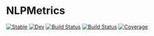 # NLPMetrics

[![Stable](https://img.shields.io/badge/docs-stable-blue.svg)](https://adarshkumar712.github.io/NLPMetrics.jl/stable)
[![Dev](https://img.shields.io/badge/docs-dev-blue.svg)](https://adarshkumar712.github.io/NLPMetrics.jl/dev)
[![Build Status](https://github.com/adarshkumar712/NLPMetrics.jl/workflows/CI/badge.svg)](https://github.com/adarshkumar712/NLPMetrics.jl/actions)
[![Build Status](https://github.com/adarshkumar712/NLPMetrics.jl/badges/master/pipeline.svg)](https://github.com/adarshkumar712/NLPMetrics.jl/pipelines)
[![Coverage](https://github.com/adarshkumar712/NLPMetrics.jl/badges/master/coverage.svg)](https://github.com/adarshkumar712/NLPMetrics.jl/commits/master)

